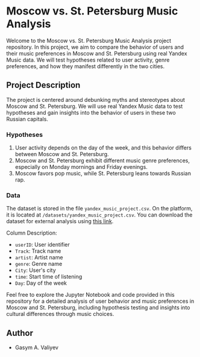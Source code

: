 # Moscow vs. St. Petersburg Music Analysis

Welcome to the Moscow vs. St. Petersburg Music Analysis project repository. In this project, we aim to compare the behavior of users and their music preferences in Moscow and St. Petersburg using real Yandex Music data. We will test hypotheses related to user activity, genre preferences, and how they manifest differently in the two cities.

## Project Description

The project is centered around debunking myths and stereotypes about Moscow and St. Petersburg. We will use real Yandex Music data to test hypotheses and gain insights into the behavior of users in these two Russian capitals.

### Hypotheses

1. User activity depends on the day of the week, and this behavior differs between Moscow and St. Petersburg.
2. Moscow and St. Petersburg exhibit different music genre preferences, especially on Monday mornings and Friday evenings.
3. Moscow favors pop music, while St. Petersburg leans towards Russian rap.

### Data

The dataset is stored in the file `yandex_music_project.csv`. On the platform, it is located at `/datasets/yandex_music_project.csv`. You can download the dataset for external analysis using [this link](#).

Column Description:
- `userID`: User identifier
- `Track`: Track name
- `artist`: Artist name
- `genre`: Genre name
- `City`: User's city
- `time`: Start time of listening
- `Day`: Day of the week

Feel free to explore the Jupyter Notebook and code provided in this repository for a detailed analysis of user behavior and music preferences in Moscow and St. Petersburg, including hypothesis testing and insights into cultural differences through music choices.

## Author 
- Gasym A. Valiyev